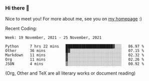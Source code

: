 ### Hi there 👋

Nice to meet you! For more about me, see you on [my homepage](https://jiayipan.me) :)


Recent Coding:
<!--START_SECTION:waka-->
```text
Week: 19 November, 2021 - 25 November, 2021

Python     7 hrs 22 mins   █████████████████████▓░░░   86.97 % 
Other      36 mins         █▓░░░░░░░░░░░░░░░░░░░░░░░   07.15 % 
Markdown   11 mins         ▓░░░░░░░░░░░░░░░░░░░░░░░░   02.32 % 
Org        11 mins         ▓░░░░░░░░░░░░░░░░░░░░░░░░   02.26 % 
JSON       4 mins          ▒░░░░░░░░░░░░░░░░░░░░░░░░   00.92 % 
```
<!--END_SECTION:waka-->
(Org, Other and TeX are all literary works or document reading)
